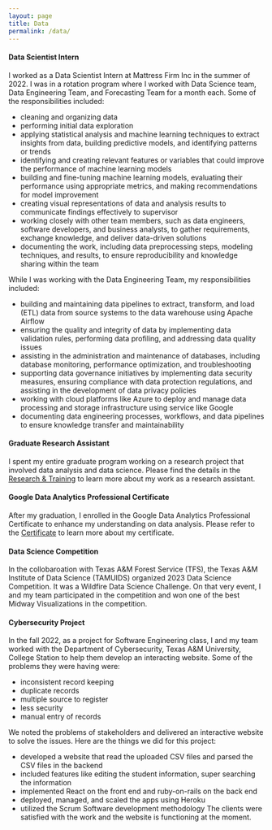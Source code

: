 ```yaml
---
layout: page
title: Data
permalink: /data/
---
```


#### Data Scientist Intern

I worked as a Data Scientist Intern at Mattress Firm Inc in the summer of 2022. I was in a rotation program where I worked with Data Science team, Data Engineering Team, and Forecasting Team for a month each. Some of the responsibilities included:
- cleaning and organizing data
- performing initial data exploration
- applying statistical analysis and machine learning techniques to extract insights from data, building predictive models, and identifying patterns or trends
- identifying and creating relevant features or variables that could improve the performance of machine learning models
- building and fine-tuning machine learning models, evaluating their performance using appropriate metrics, and making recommendations for model improvement
- creating visual representations of data and analysis results to communicate findings effectively to supervisor
- working closely with other team members, such as data engineers, software developers, and business analysts, to gather requirements, exchange knowledge, and deliver data-driven solutions
- documenting the work, including data preprocessing steps, modeling techniques, and results, to ensure reproducibility and knowledge sharing within the team

While I was working with the Data Engineering Team, my responsibilities included:
- building and maintaining data pipelines to extract, transform, and load (ETL) data from source systems to the data warehouse using Apache Airflow
- ensuring the quality and integrity of data by implementing data validation rules, performing data profiling, and addressing data quality issues
- assisting in the administration and maintenance of databases, including database monitoring, performance optimization, and troubleshooting
- supporting data governance initiatives by implementing data security measures, ensuring compliance with data protection regulations, and assisting in the development of data privacy policies
- working with cloud platforms like Azure to deploy and manage data processing and storage infrastructure using service like Google
- documenting data engineering processes, workflows, and data pipelines to ensure knowledge transfer and maintainability


#### Graduate Research Assistant

I spent my entire graduate program working on a research project that involved data analysis and data science. Please find the details in the [Research & Training](/research) to learn more about my work as a research assistant. 


#### Google Data Analytics Professional Certificate

After my graduation, I enrolled in the Google Data Analytics Professional Certificate to enhance my understanding on data analysis. Please refer to the [Certificate](/certificate)  to learn more about my certificate.

#### Data Science Competition

In the collobaroation with Texas A&M Forest Service (TFS), the Texas A&M Institute of Data Science (TAMUIDS) organized 2023 Data Science Competition. It was a Wildfire Data Science Challenge. On that very event, I and my team participated in the competition and won one of the best Midway Visualizations in the competition.


#### Cybersecurity Project

In the fall 2022, as a project for Software Engineering class, I and my team worked with the Department of Cybersecurity, Texas A&M University, College Station to help them develop an interacting website. Some of the problems they were having were:
- inconsistent record keeping
- duplicate records
- multiple source to register
- less security
- manual entry of records
  
We noted the problems of stakeholders and delivered an interactive website to solve the issues. Here are the things we did for this project:
- developed a website that read the uploaded CSV files and parsed the CSV files in the backend
- included features like editing the student information, super searching the information
- implemented React on the front end and ruby-on-rails on the back end
- deployed, managed, and scaled the apps using Heroku
- utilized the Scrum Software development methodology
The clients were satisfied with the work and the website is functioning at the moment.

